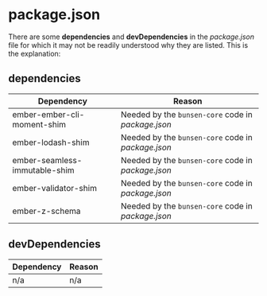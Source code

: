 # package.json

There are some **dependencies** and **devDependencies** in the _package.json_ file for which it may not be readily 
understood why they are listed. This is the explanation:

## dependencies

Dependency | Reason
--- | ---
ember-ember-cli-moment-shim | Needed by the `bunsen-core` code in _package.json_
ember-lodash-shim | Needed by the `bunsen-core` code in _package.json_
ember-seamless-immutable-shim | Needed by the `bunsen-core` code in _package.json_
ember-validator-shim | Needed by the `bunsen-core` code in _package.json_
ember-z-schema | Needed by the `bunsen-core` code in _package.json_

## devDependencies

Dependency | Reason
--- | ---
n/a | n/a
